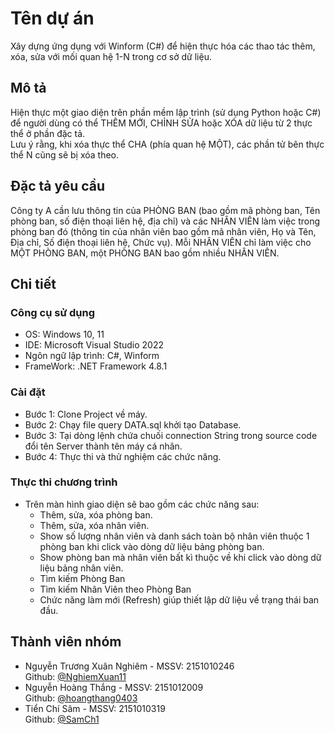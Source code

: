 # Tên dự án

Xây dựng ứng dụng với Winform (C#) để hiện thực hóa các thao tác thêm, xóa, sửa với mối quan hệ 1-N trong cơ sở dữ liệu.

## Mô tả 

Hiện thực một giao diện trên phần mềm lập trình (sử dụng Python hoặc C#) để người dùng có thể THÊM MỚI, CHỈNH SỬA hoặc XÓA dữ liệu từ 2 thực thể ở phần đặc tả.<br>
Lưu ý rằng, khi xóa thực thể CHA (phía quan hệ MỘT), các phần tử bên thực thể N cũng sẽ bị xóa theo.

## Đặc tả yêu cầu

Công ty A cần lưu thông tin của PHÒNG BAN (bao gồm mã phòng ban, Tên phòng ban, số điện thoại liên hệ, địa chỉ) và các NHÂN VIÊN làm việc trong phòng ban đó (thông tin của nhân viên bao gồm mã nhân viên, Họ và Tên, Địa chỉ, Số điện thoại liên hệ, Chức vụ). Mỗi NHÂN VIÊN chỉ làm việc cho MỘT PHÒNG BAN, một PHÒNG BAN bao gồm nhiều NHÂN VIÊN.

## Chi tiết

### Công cụ sử dụng

* OS: Windows 10, 11
* IDE: Microsoft Visual Studio 2022
* Ngôn ngữ lập trình: C#, Winform
* FrameWork: .NET Framework 4.8.1

### Cài đặt

* Bước 1: Clone Project về máy.
* Bước 2: Chạy file query DATA.sql khởi tạo Database.
* Bước 3: Tại dòng lệnh chứa chuối connection String trong source code đổi tên Server thành tên máy cá nhân.
* Bước 4: Thực thi và thử nghiệm các chức năng.

### Thực thi chương trình

* Trên màn hình giao diện sẽ bao gồm các chức năng sau:<br>
  - Thêm, sửa, xóa phòng ban.<br>
  - Thêm, sửa, xóa nhân viên.<br>
  - Show số lượng nhân viên và danh sách toàn bộ nhân viên thuộc 1 phòng ban khi click vào dòng dữ liệu bảng phòng ban.<br>
  - Show phòng ban mà nhân viên bất kì thuộc về khi click vào dòng dữ liệu bảng nhân viên.<br>
  - Tìm kiếm Phòng Ban
  - Tìm kiếm Nhân Viên theo Phòng Ban
  - Chức năng làm mới (Refresh) giúp thiết lập dữ liệu về trạng thái ban đầu.<br>
  
## Thành viên nhóm

* Nguyễn Trương Xuân Nghiêm - MSSV: 2151010246<br>
Github: [@NghiemXuan11](https://github.com/NghiemXuan11)<br>
* Nguyễn Hoàng Thắng - MSSV: 2151012009<br>
Github: [@hoangthang0403](https://github.com/hoangthang0403)<br>
* Tiển Chí Sâm - MSSV: 2151010319<br>
Github: [@SamCh1](https://github.com/SamCh1)


